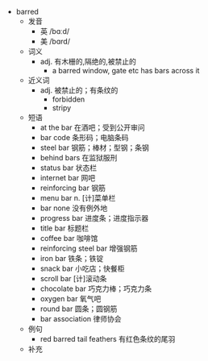 - barred
  - 发音
    - 英 /bɑːd/
    - 美 /bɑrd/
  - 词义
    - adj. 有木栅的,隔绝的,被禁止的
      - a barred window, gate etc has bars across it
  - 近义词
    - adj. 被禁止的；有条纹的
      - forbidden
      - stripy
  - 短语
    - at the bar 在酒吧；受到公开审问
    - bar code 条形码；电脑条码
    - steel bar 钢筋；棒材；型钢；条钢
    - behind bars 在监狱服刑
    - status bar 状态栏
    - internet bar 网吧
    - reinforcing bar 钢筋
    - menu bar n. [计]菜单栏
    - bar none 没有例外地
    - progress bar 进度条；进度指示器
    - title bar 标题栏
    - coffee bar 咖啡馆
    - reinforcing steel bar 增强钢筋
    - iron bar 铁条；铁锭
    - snack bar 小吃店；快餐柜
    - scroll bar [计]滚动条
    - chocolate bar 巧克力棒；巧克力条
    - oxygen bar 氧气吧
    - round bar 圆条；圆钢筋
    - bar association 律师协会
  - 例句
    - red barred tail feathers 有红色条纹的尾羽
  - 补充